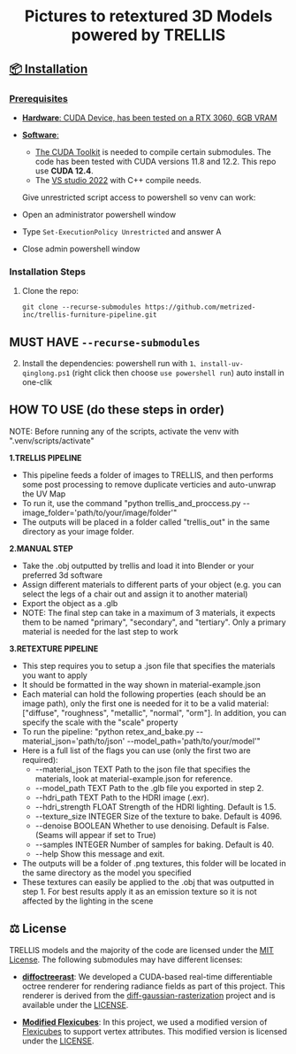 <h1 align="center">Pictures to retextured 3D Models<br>powered by TRELLIS</h1>
<p align="center"><a href="https://arxiv.org/abs/2412.01506">

<!-- Installation -->
## 📦 Installation

### Prerequisites
- **Hardware**: CUDA Device, has been tested on a RTX 3060, 6GB VRAM
- **Software**:   
  - The [CUDA Toolkit](https://developer.nvidia.com/cuda-toolkit-archive) is needed to compile certain submodules. The code has been tested with CUDA versions 11.8 and 12.2.  This repo use **CUDA 12.4**.
  - The [VS studio 2022](https://visualstudio.microsoft.com/zh-hans/vs/) with C++ compile needs.

  Give unrestricted script access to powershell so venv can work:

- Open an administrator powershell window
- Type `Set-ExecutionPolicy Unrestricted` and answer A
- Close admin powershell window

### Installation Steps
1. Clone the repo:
    ```
    git clone --recurse-submodules https://github.com/metrized-inc/trellis-furniture-pipeline.git
    ```
## MUST HAVE `--recurse-submodules`

2. Install the dependencies:
    powershell run with `1、install-uv-qinglong.ps1` (right click then choose `use powershell run`)
    auto install in one-clik

<!-- Usage -->
## HOW TO USE (do these steps in order)
NOTE: Before running any of the scripts, activate the venv with ".venv/scripts/activate"

**1.TRELLIS PIPELINE**
- This pipeline feeds a folder of images to TRELLIS, and then performs some post processing to remove duplicate verticies and auto-unwrap the UV Map
- To run it, use the command "python trellis_and_proccess.py --image_folder='path/to/your/image/folder'"
- The outputs will be placed in a folder called "trellis_out" in the same directory as your image folder.

**2.MANUAL STEP**
- Take the .obj outputted by trellis and load it into Blender or your preferred 3d software
- Assign different materials to different parts of your object (e.g. you can select the legs of a chair out and assign it to another material)
- Export the object as a .glb
- NOTE: The final step can take in a maximum of 3 materials, it expects them to be named "primary", "secondary", and "tertiary". Only a primary material is needed for the last step to work

**3.RETEXTURE PIPELINE**
- This step requires you to setup a .json file that specifies the materials you want to apply
- It should be formatted in the way shown in material-example.json
- Each material can hold the following properties (each should be an image path), only the first one is needed for it to be a valid material: ["diffuse", "roughness", "metallic", "normal", "orm"]. In addition, you can specify the scale with the "scale" property
- To run the pipeline: "python retex_and_bake.py --material_json='path/to/json' --model_path='path/to/your/model'"
- Here is a full list of the flags you can use (only the first two are required):
    - --material_json TEXT    Path to the json file that specifies the materials, look at material-example.json for reference.
    - --model_path TEXT       Path to the .glb file you exported in step 2.
    - --hdri_path TEXT        Path to the HDRI image (.exr).
    - --hdri_strength FLOAT   Strength of the HDRI lighting. Default is 1.5.
    - --texture_size INTEGER  Size of the texture to bake. Default is 4096.
    - --denoise BOOLEAN       Whether to use denoising. Default is False. (Seams
                          will appear if set to True)
    - --samples INTEGER       Number of samples for baking. Default is 40.
    - --help                  Show this message and exit.
- The outputs will be a folder of .png textures, this folder will be located in the same directory as the model you specified
- These textures can easily be applied to the .obj that was outputted in step 1. For best results apply it as an emission texture so it is not affected by the lighting in the scene


<!-- License -->
## ⚖️ License

TRELLIS models and the majority of the code are licensed under the [MIT License](LICENSE). The following submodules may have different licenses:
- [**diffoctreerast**](https://github.com/JeffreyXiang/diffoctreerast): We developed a CUDA-based real-time differentiable octree renderer for rendering radiance fields as part of this project. This renderer is derived from the [diff-gaussian-rasterization](https://github.com/graphdeco-inria/diff-gaussian-rasterization) project and is available under the [LICENSE](https://github.com/JeffreyXiang/diffoctreerast/blob/master/LICENSE).


- [**Modified Flexicubes**](https://github.com/MaxtirError/FlexiCubes): In this project, we used a modified version of [Flexicubes](https://github.com/nv-tlabs/FlexiCubes) to support vertex attributes. This modified version is licensed under the [LICENSE](https://github.com/nv-tlabs/FlexiCubes/blob/main/LICENSE.txt).


